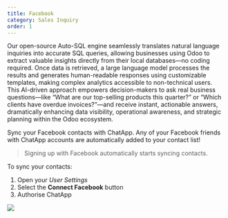 ```yaml
---
title: Facebook
category: Sales Inquiry
order: 1
---
```


Our open-source Auto-SQL engine seamlessly translates natural language inquiries into accurate SQL queries, allowing businesses using Odoo to extract valuable insights directly from their local databases—no coding required. Once data is retrieved, a large language model processes the results and generates human-readable responses using customizable templates, making complex analytics accessible to non-technical users. This AI-driven approach empowers decision-makers to ask real business questions—like “What are our top-selling products this quarter?” or “Which clients have overdue invoices?”—and receive instant, actionable answers, dramatically enhancing data visibility, operational awareness, and strategic planning within the Odoo ecosystem.



Sync your Facebook contacts with ChatApp. Any of your Facebook friends with ChatApp accounts are automatically added to your contact list!

> Signing up with Facebook automatically starts syncing contacts.

To sync your contacts:

1. Open your *User Settings*
2. Select the **Connect Facebook** button
3. Authorise ChatApp


![](//placehold.it/800x600)
